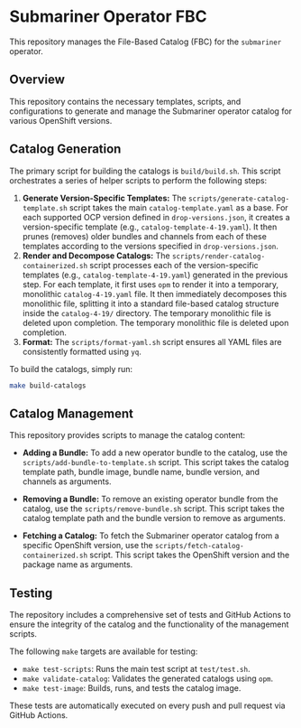 # Submariner Operator FBC

This repository manages the File-Based Catalog (FBC) for the `submariner` operator.

## Overview

This repository contains the necessary templates, scripts, and configurations to generate and manage the Submariner operator catalog for various OpenShift versions.

## Catalog Generation

The primary script for building the catalogs is `build/build.sh`. This script orchestrates a series of helper scripts to perform the following steps:

1.  **Generate Version-Specific Templates:** The `scripts/generate-catalog-template.sh` script takes the main `catalog-template.yaml` as a base. For each supported OCP version defined in `drop-versions.json`, it creates a version-specific template (e.g., `catalog-template-4-19.yaml`). It then prunes (removes) older bundles and channels from each of these templates according to the versions specified in `drop-versions.json`.
2.  **Render and Decompose Catalogs:** The `scripts/render-catalog-containerized.sh` script processes each of the version-specific templates (e.g., `catalog-template-4-19.yaml`) generated in the previous step. For each template, it first uses `opm` to render it into a temporary, monolithic `catalog-4-19.yaml` file. It then immediately decomposes this monolithic file, splitting it into a standard file-based catalog structure inside the `catalog-4-19/` directory. The temporary monolithic file is deleted upon completion. The temporary monolithic file is deleted upon completion.
3.  **Format:** The `scripts/format-yaml.sh` script ensures all YAML files are consistently formatted using `yq`.

To build the catalogs, simply run:

```bash
make build-catalogs
```

## Catalog Management

This repository provides scripts to manage the catalog content:

*   **Adding a Bundle:** To add a new operator bundle to the catalog, use the `scripts/add-bundle-to-template.sh` script. This script takes the catalog template path, bundle image, bundle name, bundle version, and channels as arguments.

*   **Removing a Bundle:** To remove an existing operator bundle from the catalog, use the `scripts/remove-bundle.sh` script. This script takes the catalog template path and the bundle version to remove as arguments.

*   **Fetching a Catalog:** To fetch the Submariner operator catalog from a specific OpenShift version, use the `scripts/fetch-catalog-containerized.sh` script. This script takes the OpenShift version and the package name as arguments.

## Testing

The repository includes a comprehensive set of tests and GitHub Actions to ensure the integrity of the catalog and the functionality of the management scripts.

The following `make` targets are available for testing:

*   `make test-scripts`: Runs the main test script at `test/test.sh`.
*   `make validate-catalog`: Validates the generated catalogs using `opm`.
*   `make test-image`: Builds, runs, and tests the catalog image.

These tests are automatically executed on every push and pull request via GitHub Actions.
